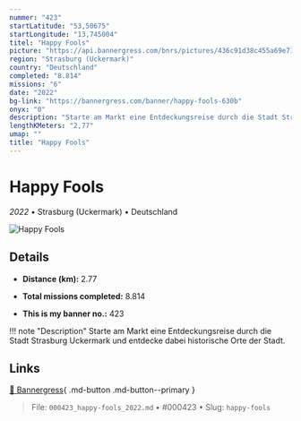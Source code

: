 ```yaml
---
nummer: "423"
startLatitude: "53,50675"
startLongitude: "13,745004"
titel: "Happy Fools"
picture: "https://api.bannergress.com/bnrs/pictures/436c91d38c455a69e7165cf0cfa5db2a"
region: "Strasburg (Uckermark)"
country: "Deutschland"
completed: "8.814"
missions: "6"
date: "2022"
bg-link: "https://bannergress.com/banner/happy-fools-630b"
onyx: "0"
description: "Starte am Markt eine Entdeckungsreise durch die Stadt Strasburg Uckermark und entdecke dabei historische Orte der Stadt."
lengthKMeters: "2,77"
umap: ""
title: "Happy Fools"
---
```

# Happy Fools

*2022* • Strasburg (Uckermark) • Deutschland

![Happy Fools](https://api.bannergress.com/bnrs/pictures/436c91d38c455a69e7165cf0cfa5db2a)

## Details
- **Distance (km):** 2.77

- **Total missions completed:** 8.814
- **This is my banner no.:** 423


!!! note "Description"
    Starte am Markt eine Entdeckungsreise durch die Stadt Strasburg Uckermark und entdecke dabei historische Orte der Stadt.



## Links
[🔗 Bannergress](https://bannergress.com/banner/happy-fools-630b){ .md-button .md-button--primary }



> File: `000423_happy-fools_2022.md` • #000423 • Slug: `happy-fools`
